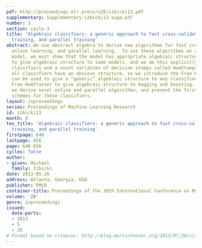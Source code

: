 ```yaml
---
pdf: http://proceedings.mlr.press/v28/izbicki13.pdf
supplementary: Supplementary:izbicki13-supp.pdf
number: 3
section: cycle-3
title: 'Algebraic classifiers: a generic approach to fast cross-validation, online
  training, and parallel training'
abstract: We use abstract algebra to derive new algorithms for fast cross-validation,
  online learning, and parallel learning.  To use these algorithms on a classification
  model, we must show that the model has appropriate algebraic structure.  It is easy
  to give algebraic structure to some models, and we do this explicitly for Bayesian
  classifiers and a novel variation of decision stumps called HomStumps.  But not
  all classifiers have an obvious structure, so we introduce the Free HomTrainer.  This
  can be used to give a “generic” algebraic structure to any classifier.  We use the
  Free HomTrainer to give algebraic structure to bagging and boosting.  In so doing,
  we derive novel online and parallel algorithms, and present the first fast cross-validation
  schemes for these classifiers.
layout: inproceedings
series: Proceedings of Machine Learning Research
id: izbicki13
month: 0
tex_title: 'Algebraic classifiers: a generic approach to fast cross-validation, online
  training, and parallel training'
firstpage: 648
lastpage: 656
page: 648-656
cycles: false
author:
- given: Michael
  family: Izbicki
date: 2013-05-26
address: Atlanta, Georgia, USA
publisher: PMLR
container-title: Proceedings of the 30th International Conference on Machine Learning
volume: '28'
genre: inproceedings
issued:
  date-parts:
  - 2013
  - 5
  - 26
# Format based on citeproc: http://blog.martinfenner.org/2013/07/30/citeproc-yaml-for-bibliographies/
---
```

